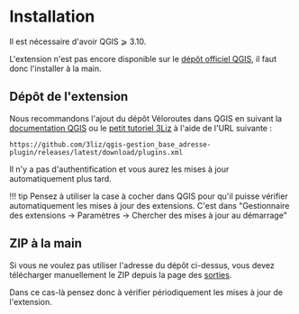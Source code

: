 # Installation

Il est nécessaire d'avoir QGIS ⩾ 3.10.

L'extension n'est pas encore disponible sur le [dépôt officiel QGIS](https://plugins.qgis.org/), il faut donc
l'installer à la main.

## Dépôt de l'extension

Nous recommandons l'ajout du dépôt Véloroutes dans QGIS en suivant la
[documentation QGIS](https://docs.qgis.org/3.16/fr/docs/user_manual/plugins/plugins.html#the-settings-tab) ou
le [petit tutoriel 3Liz](https://3liz.github.io/add_qgis_repository.html) à l'aide de l'URL suivante :

```
https://github.com/3liz/qgis-gestion_base_adresse-plugin/releases/latest/download/plugins.xml
```

Il n'y a pas d'authentification et vous aurez les mises à jour automatiquement plus tard.

!!! tip
    Pensez à utiliser la case à cocher dans QGIS pour qu'il puisse vérifier automatiquement les mises à jour
    des extensions. C'est dans "Gestionnaire des extensions -> Paramètres -> Chercher des mises à jour au 
    démarrage"

## ZIP à la main

Si vous ne voulez pas utiliser l'adresse du dépôt ci-dessus, vous devez télécharger manuellement le ZIP depuis
la page des [sorties](https://github.com/3liz/qgis-gestion_base_adresse-plugin/releases).

Dans ce cas-là pensez donc à vérifier périodiquement les mises à jour de l'extension.
